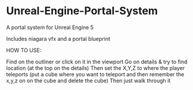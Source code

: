 # Unreal-Engine-Portal-System

A portal system for Unreal Engine 5

Includes niagara vfx and a portal blueprint

HOW TO USE:

Find on the outliner or click on it in the viewport
Go on details & try to find location (at the top on the details)
Then set the X,Y,Z to where the player teleports (put a cube where you want to teleport and then remember the x,y,z on on the cube and delete the cube)
Then just walk through it
